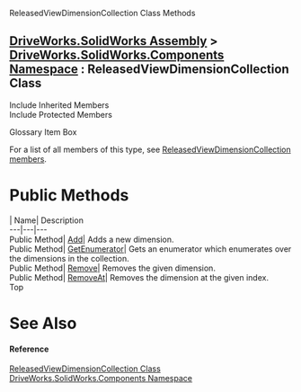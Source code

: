 ReleasedViewDimensionCollection Class Methods   
  
[DriveWorks.SolidWorks Assembly](topic13342.md) > [DriveWorks.SolidWorks.Components Namespace](topic13925.md) : ReleasedViewDimensionCollection Class  
---  
  
Include Inherited Members    
Include Protected Members    


Glossary Item Box

For a list of all members of this type, see [ReleasedViewDimensionCollection members](topic15079.md).

# Public Methods

| Name| Description  
---|---|---  
Public Method| [Add](topic15084.md)| Adds a new dimension.   
Public Method| [GetEnumerator](topic15085.md)| Gets an enumerator which enumerates over the dimensions in the collection.   
Public Method| [Remove](topic15086.md)| Removes the given dimension.   
Public Method| [RemoveAt](topic15087.md)| Removes the dimension at the given index.   
Top

# See Also

#### Reference

[ReleasedViewDimensionCollection Class](topic15078.md)   
[DriveWorks.SolidWorks.Components Namespace](topic13925.md)


